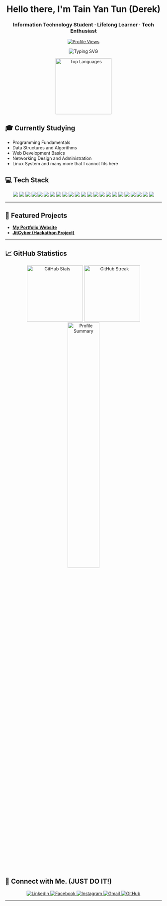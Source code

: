 <h1 align="center">Hello there, I'm Tain Yan Tun (Derek)</h1>
<h3 align="center">Information Technology Student · Lifelong Learner · Tech Enthusiast</h3>

<p align="center">
  <a href="https://github.com/TainYanTun">
    <img src="https://komarev.com/ghpvc/?username=TainYanTun&color=blueviolet&label=Profile+Views" alt="Profile Views" />
  </a>
</p>

<p align="center">
  <img src="https://readme-typing-svg.herokuapp.com?font=Fira+Code&size=22&duration=3000&pause=1000&color=00F7FF&center=true&vCenter=true&width=435&lines=Exploring+Technology;Learning+Every+Day;Future+Software+Developer;Call+Me+Derek" alt="Typing SVG" />
</p>

<p align="center">  <img src="https://github-readme-stats.vercel.app/api/top-langs/?username=TainYanTun&layout=compact&theme=tokyonight&hide_border=true" height="180" alt="Top Languages" /></p>


## 🎓 Currently Studying

- Programming Fundamentals
- Data Structures and Algorithms
- Web Development Basics
- Networking Design and Administration
- Linux System and many more that I cannot fits here

## 💻 Tech Stack

<p align="center">
  <img src="https://img.shields.io/badge/Python-3776AB?style=for-the-badge&logo=python&logoColor=white" />
  <img src="https://img.shields.io/badge/Java-ED8B00?style=for-the-badge&logo=openjdk&logoColor=white" />
  <img src="https://img.shields.io/badge/JavaScript-F7DF1E?style=for-the-badge&logo=javascript&logoColor=black" />
  <img src="https://img.shields.io/badge/TypeScript-3178C6?style=for-the-badge&logo=typescript&logoColor=white" />
  <img src="https://img.shields.io/badge/React-20232A?style=for-the-badge&logo=react&logoColor=61DAFB" />
  <img src="https://img.shields.io/badge/Next.js-000000?style=for-the-badge&logo=nextdotjs&logoColor=white" />
  <img src="https://img.shields.io/badge/Tailwind_CSS-06B6D4?style=for-the-badge&logo=tailwindcss&logoColor=white" />
  <img src="https://img.shields.io/badge/Bootstrap-7952B3?style=for-the-badge&logo=bootstrap&logoColor=white" />
  <img src="https://img.shields.io/badge/HTML5-E34F26?style=for-the-badge&logo=html5&logoColor=white" />
  <img src="https://img.shields.io/badge/CSS3-1572B6?style=for-the-badge&logo=css3&logoColor=white" />
  <img src="https://img.shields.io/badge/Node.js-339933?style=for-the-badge&logo=nodedotjs&logoColor=white" />
  <img src="https://img.shields.io/badge/MySQL-4479A1?style=for-the-badge&logo=mysql&logoColor=white" />
  <img src="https://img.shields.io/badge/PostgreSQL-4169E1?style=for-the-badge&logo=postgresql&logoColor=white" />
  <img src="https://img.shields.io/badge/MongoDB-47A248?style=for-the-badge&logo=mongodb&logoColor=white" />
  <img src="https://img.shields.io/badge/Vercel-000000?style=for-the-badge&logo=vercel&logoColor=white" />
  <img src="https://img.shields.io/badge/Git-F05032?style=for-the-badge&logo=git&logoColor=white" />
  <img src="https://img.shields.io/badge/Figma-F24E1E?style=for-the-badge&logo=figma&logoColor=white" />
  <img src="https://img.shields.io/badge/Postman-FF6C37?style=for-the-badge&logo=postman&logoColor=white" />
  <img src="https://img.shields.io/badge/Notion-000000?style=for-the-badge&logo=notion&logoColor=white" />
  <img src="https://img.shields.io/badge/Windows-0078D6?style=for-the-badge&logo=windows&logoColor=white" />
  <img src="https://img.shields.io/badge/Linux-FCC624?style=for-the-badge&logo=linux&logoColor=black" />
  <img src="https://img.shields.io/badge/macOS-000000?style=for-the-badge&logo=apple&logoColor=white" />
  <img src="https://img.shields.io/badge/AI%20%26%20Machine%20Learning-FF6F00?style=for-the-badge&logo=apacheairflow&logoColor=white" />
</p>

---

## 📂 Featured Projects

- [**My Portfolio Website**](https://github.com/TainYanTun/My-Portfolio.git)
- [**JitCyber (Hackathon Project)**](https://github.com/nyilynnhtwe/JitCyber.git)

---

## 📈 GitHub Statistics

<p align="center">
  <img src="https://github-readme-stats.vercel.app/api?username=TainYanTun&show_icons=true&theme=tokyonight&count_private=true&hide_border=true" height="180" alt="GitHub Stats" />
  <img src="https://github-readme-streak-stats.herokuapp.com?user=TainYanTun&theme=tokyonight&hide_border=true" height="180" alt="GitHub Streak" />
  <img src="https://github-profile-summary-cards.vercel.app/api/cards/profile-details?username=TainYanTun&theme=tokyonight" width="45%" alt="Profile Summary">
</p>

## 🔗 Connect with Me. (JUST DO IT!)

<p align="center">
  <a href="https://www.linkedin.com/in/tainyantun/">
    <img src="https://img.shields.io/badge/LinkedIn-0A66C2?style=for-the-badge&logo=linkedin&logoColor=white&height=40&width=150" alt="LinkedIn" />
  </a>
  <a href="[https://www.facebook.com/yourfacebookprofile](https://www.facebook.com/Leotainyan/)">
    <img src="https://img.shields.io/badge/Facebook-1877F2?style=for-the-badge&logo=facebook&logoColor=white&height=40&width=150" alt="Facebook" />
  </a>
  <a href="[https://www.instagram.com/yourinstagramhandl](https://www.instagram.com/derek_tainyan/)e">
    <img src="https://img.shields.io/badge/Instagram-E4405F?style=for-the-badge&logo=instagram&logoColor=white&height=40&width=150" alt="Instagram" />
  </a>
  <a href="mailto:leotainyan18@gmail.com">
    <img src="https://img.shields.io/badge/Gmail-D14836?style=for-the-badge&logo=gmail&logoColor=white&height=40&width=150" alt="Gmail" />
  </a>
  <a href="https://github.com/TainYanTun">
    <img src="https://img.shields.io/badge/GitHub-181717?style=for-the-badge&logo=github&logoColor=white&height=40&width=150" alt="GitHub" />
  </a>
</p>


---

